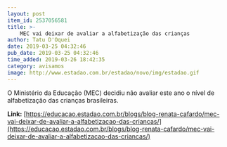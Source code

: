 ```yaml
---
layout: post
item_id: 2537056581
title: >-
    MEC vai deixar de avaliar a alfabetização das crianças
author: Tatu D'Oquei
date: 2019-03-25 04:32:46
pub_date: 2019-03-25 04:32:46
time_added: 2019-03-26 18:42:35
category: avisamos
image: http://www.estadao.com.br/estadao/novo/img/estadao.gif
---
```


O Ministério da Educação (MEC) decidiu não avaliar este ano o nível de alfabetização das crianças brasileiras.

**Link:** [https://educacao.estadao.com.br/blogs/blog-renata-cafardo/mec-vai-deixar-de-avaliar-a-alfabetizacao-das-criancas/](https://educacao.estadao.com.br/blogs/blog-renata-cafardo/mec-vai-deixar-de-avaliar-a-alfabetizacao-das-criancas/)

